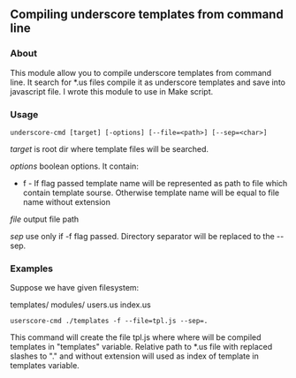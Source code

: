 ## Compiling underscore templates from command line
### About
This module allow you to compile underscore templates from command line. It search for *.us files compile it as underscore templates and save into javascript file. I wrote this module to use in Make script.
### Usage
```
underscore-cmd [target] [-options] [--file=<path>] [--sep=<char>]
```

*target* is root dir where template files will be searched.

*options* boolean options. It contain:
* f - If flag passed template name will be represented as path to file which contain template sourse. Otherwise template name will be equal to file name without extension

*file* output file path

*sep* use only if -f flag passed. Directory separator will be replaced to the --sep.

### Examples
Suppose we have given filesystem:

templates/
  modules/
    users.us
  index.us  

```
userscore-cmd ./templates -f --file=tpl.js --sep=.
```
This command will create the file tpl.js where where will be compiled templates in "templates" variable. Relative path to *.us file with replaced slashes to "." and without extension will used as index of template in templates variable.